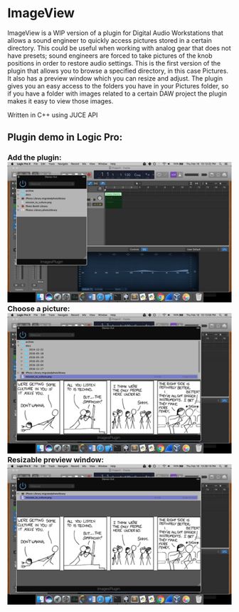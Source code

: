 <h1>ImageView</h1>

ImageView is a WIP version of a plugin for Digital Audio Workstations that allows a sound engineer to quickly access pictures stored in a certain directory.
This could be useful when working with analog gear that does not have presets; sound engineers are forced to take pictures of the knob positions in order to restore audio settings.
This is the first version of the plugin that allows you to browse a specified directory, in this case Pictures. It also has a preview window which you can resize and adjust. The plugin gives you an easy access to the folders you have in your Pictures folder, so if you have a folder with images related to a certain DAW project the plugin makes it easy to view those images. 

Written in C++ using JUCE API

<h2>Plugin demo in Logic Pro:</h2>
<h3>Add the plugin:
<IMG SRC = "ImageView1_1.png" alt="ImageView1">
Choose a picture:

<IMG SRC = "ImageView1_2.png" alt="ImageView1">
Resizable preview window:

<IMG SRC = "ImageView1_3.png" alt="ImageView1">

</h3>

